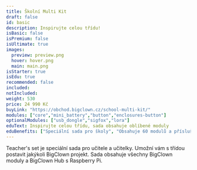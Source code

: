 ```yaml
---
title: Školní Multi Kit
draft: false
id: basic
description: Inspirujte celou třídu!
isBasic: false
isPremium: false
isUltimate: true
images:
  preview: preview.png
  hover: hover.png
  main: main.png
isStarter: true
isEdu: true
recommended: false
included:
notIncluded:
weight: 530
price: 24 990 Kč
buyLink: "https://obchod.bigclown.cz/school-multi-kit/"
modules: ["core","mini_battery","button","enclosures-button"]
optionalModules: ["usb_dongle","sigfox","lora"]
eduText: Inspirujte celou třídu, sada obsahuje oblíbené moduly
eduBenefits: ["Speciální sada pro školy", "Obsahuje 60 modulů a příslušenství", "Obsahuje BigClown Hub","Postavíte libovolný BigClown projekt"]
---
```


Teacher's set je speciální sada pro učitele a učitelky. Umožní vám s třídou postavit jakýkoli BigClown projekt. Sada obsahuje všechny BigClown moduly a BigClown Hub s Raspberry Pi.
